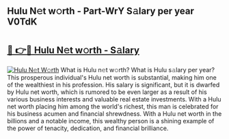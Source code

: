 ## Hulu N𝚎t w𝚘rth - Part-WrY S𝚊lary per year V0TdK

# <h2><a href="http://gc1o88y.nevu.top/?p=Hulu">🔗 👉🔴 Hulu N𝚎t w𝚘rth - S𝚊lary</a></h2>

[![Hulu N𝚎t W𝚘rth](https://i.imgur.com/Oavwk0R.jpeg)](http://gc1o88y.nevu.top/?p=Hulu)
What is Hulu n𝚎t w𝚘rth? What is Hulu s𝚊lary per year?
This prosperous individual's Hulu net worth is substantial, making him one of the wealthiest in his profession. His salary is significant, but it is dwarfed by Hulu net worth, which is rumored to be even larger as a result of his various business interests and valuable real estate investments. With a Hulu net worth placing him among the world's richest, this man is celebrated for his business acumen and financial shrewdness. With a Hulu net worth in the billions and a notable income, this wealthy person is a shining example of the power of tenacity, dedication, and financial brilliance.
